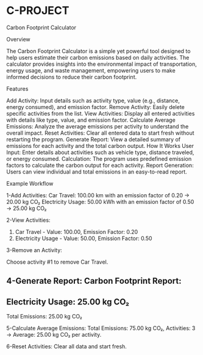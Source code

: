 # C-PROJECT
Carbon Footprint Calculator

Overview

The Carbon Footprint Calculator is a simple yet powerful tool designed to help users estimate their carbon emissions based on daily activities. The calculator provides insights into the environmental impact of transportation, energy usage, and waste management, empowering users to make informed decisions to reduce their carbon footprint.

Features

Add Activity: Input details such as activity type, value (e.g., distance, energy consumed), and emission factor.
Remove Activity: Easily delete specific activities from the list.
View Activities: Display all entered activities with details like type, value, and emission factor.
Calculate Average Emissions: Analyze the average emissions per activity to understand the overall impact.
Reset Activities: Clear all entered data to start fresh without restarting the program.
Generate Report: View a detailed summary of emissions for each activity and the total carbon output.
How It Works
User Input: Enter details about activities such as vehicle type, distance traveled, or energy consumed.
Calculation: The program uses predefined emission factors to calculate the carbon output for each activity.
Report Generation: Users can view individual and total emissions in an easy-to-read report.

Example Workflow

1-Add Activities:
Car Travel: 100.00 km with an emission factor of 0.20 → 20.00 kg CO₂
Electricity Usage: 50.00 kWh with an emission factor of 0.50 → 25.00 kg CO₂

2-View Activities:

1. Car Travel - Value: 100.00, Emission Factor: 0.20
2. Electricity Usage - Value: 50.00, Emission Factor: 0.50

3-Remove an Activity:

Choose activity #1 to remove Car Travel.

4-Generate Report:
Carbon Footprint Report:
----------------------------
Electricity Usage: 25.00 kg CO₂
----------------------------
Total Emissions: 25.00 kg CO₂

5-Calculate Average Emissions:
Total Emissions: 75.00 kg CO₂, Activities: 3 → Average: 25.00 kg CO₂ per activity.

6-Reset Activities:
Clear all data and start fresh.
